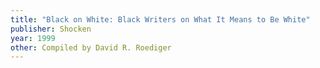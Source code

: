 ```yaml
---
title: "Black on White: Black Writers on What It Means to Be White"
publisher: Shocken
year: 1999
other: Compiled by David R. Roediger
---
```


